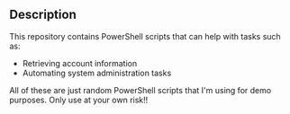 ## Description

This repository contains PowerShell scripts that can help with tasks such as:

- Retrieving account information
- Automating system administration tasks

All of these are just random PowerShell scripts that I'm using for demo purposes. Only use at your own risk!!
